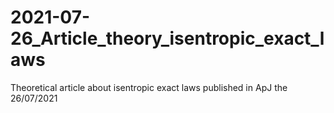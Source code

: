# 2021-07-26_Article_theory_isentropic_exact_laws
Theoretical article about isentropic exact laws published in ApJ the 26/07/2021
